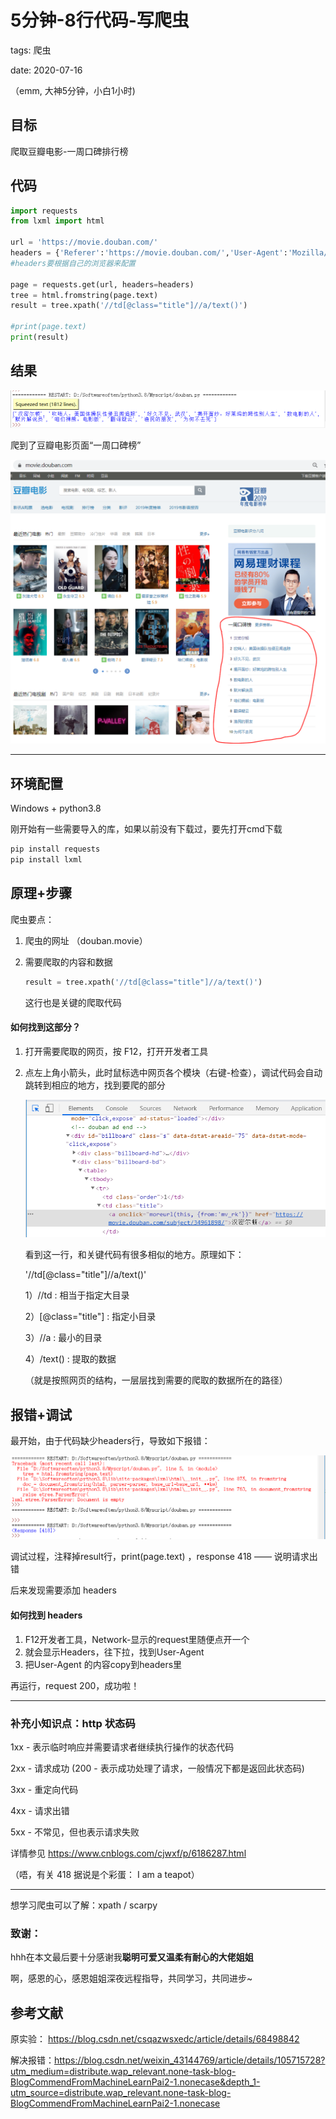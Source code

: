 # 5分钟-8行代码-写爬虫

tags: 爬虫

date: 2020-07-16

（emm, 大神5分钟，小白1小时)

## 目标

爬取豆瓣电影-一周口碑排行榜

## 代码

```python
import requests
from lxml import html

url = 'https://movie.douban.com/'
headers = {'Referer':'https://movie.douban.com/','User-Agent':'Mozilla/5.0 (Windows NT 10.0; xxx) AppleWebKit/537.36 (KHTML, like Gecko) Chrome/xxx Safari/537.36'}
#headers要根据自己的浏览器来配置

page = requests.get(url, headers=headers)
tree = html.fromstring(page.text)
result = tree.xpath('//td[@class="title"]//a/text()')

#print(page.text)
print(result)

```

## 结果

![1594921126087](../../imgs/1594921126087.png)

爬到了豆瓣电影页面“一周口碑榜”

![1595048198449](../../imgs/1595048198449.png)

---

## 环境配置

Windows + python3.8

刚开始有一些需要导入的库，如果以前没有下载过，要先打开cmd下载

```python
pip install requests
pip install lxml
```

## 原理+步骤

爬虫要点：

1. 爬虫的网址  （douban.movie）

2. 需要爬取的内容和数据  

   ```python
   result = tree.xpath('//td[@class="title"]//a/text()')
   ```

   这行也是关键的爬取代码

#### 如何找到这部分？

1. 打开需要爬取的网页，按 F12，打开开发者工具

2. 点左上角小箭头，此时鼠标选中网页各个模块（右键-检查），调试代码会自动跳转到相应的地方，找到要爬的部分  

   ![1595048786577](../../imgs/1595048786577.png)

   看到这一行，和关键代码有很多相似的地方。原理如下：

   '//td[@class="title"]//a/text()'

   1）//td	: 相当于指定大目录

   2）[@class="title"]  : 指定小目录

   3）//a	: 最小的目录

   4）/text()   :  提取的数据

   （就是按照网页的结构，一层层找到需要的爬取的数据所在的路径）

## 报错+调试

最开始，由于代码缺少headers行，导致如下报错：

![1594921221542](../../imgs/1594921221542.png)

调试过程，注释掉result行，print(page.text) ，response 418 —— 说明请求出错

后来发现需要添加 headers

#### 如何找到 headers

1. F12开发者工具，Network-显示的request里随便点开一个
2. 就会显示Headers，往下拉，找到User-Agent
3. 把User-Agent 的内容copy到headers里

再运行，request 200，成功啦！

---

### 补充小知识点：http 状态码

1xx - 表示临时响应并需要请求者继续执行操作的状态代码 

2xx - 请求成功  (200 -  表示成功处理了请求，一般情况下都是返回此状态码)

3xx - 重定向代码 

4xx - 请求出错

5xx - 不常见，但也表示请求失败

详情参见 https://www.cnblogs.com/cjwxf/p/6186287.html 

（唔，有关 418 据说是个彩蛋： I am a teapot）

---

想学习爬虫可以了解：xpath /  scarpy

### 致谢：

hhh在本文最后要十分感谢我**聪明可爱又温柔有耐心的大佬姐姐**

啊，感恩的心，感恩姐姐深夜远程指导，共同学习，共同进步~

## 参考文献

原实验： https://blog.csdn.net/csqazwsxedc/article/details/68498842 

解决报错：https://blog.csdn.net/weixin_43144769/article/details/105715728?utm_medium=distribute.wap_relevant.none-task-blog-BlogCommendFromMachineLearnPai2-1.nonecase&depth_1-utm_source=distribute.wap_relevant.none-task-blog-BlogCommendFromMachineLearnPai2-1.nonecase